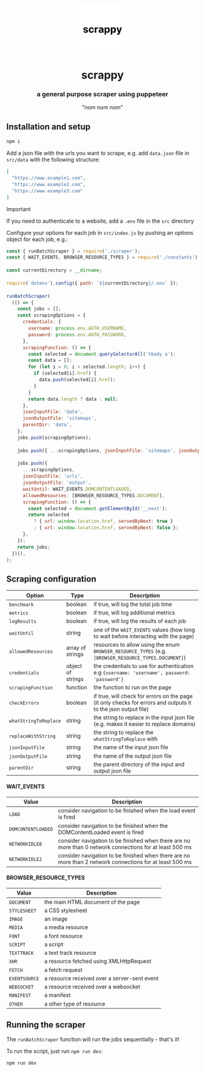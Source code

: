 <p align="center">
<img width="128px" src="./scrappy_icon.jpg" alt="logo" style="vertical-align:middle">
<h1 align="center">scrappy</h1>
<h3 align="center">a general purpose scraper using puppeteer</h3>
<p align="center">"nom nom nom"</p>
</p>


## Installation and setup
```bash
npm i
```

Add a json file with the urls you want to scrape, e.g. add `data.json` file in `src/data` with the following structure:
```json
[
  "https://www.example1.com",
  "https://www.example2.com",
  "https://www.example3.com"
]

```
> [!IMPORTANT]
> If you need to authenticate to a website, add a `.env` file in the `src` directory


Configure your options for each job in `src/index.js` by pushing an options object for each job, e.g.:
```javascript
const { runBatchScraper } = require('./scraper');
const { WAIT_EVENTS, BROWSER_RESOURCE_TYPES } = require('./constants');

const currentDirectory = __dirname;

require('dotenv').config({ path: `${currentDirectory}/.env` });

runBatchScraper(
  (() => {
    const jobs = [];
    const scrapingOptions = {
      credentials: {
        username: process.env.AUTH_USERNAME,
        password: process.env.AUTH_PASSWORD,
      },
      scrapingFunction: () => {
        const selected = document.querySelectorAll('tbody a');
        const data = [];
        for (let i = 0; i < selected.length; i++) {
          if (selected[i].href) {
            data.push(selected[i].href);
          }
        }
        return data.length ? data : null;
      },
      jsonInputFile: 'data',
      jsonOutputFile: 'sitemaps',
      parentDir: 'data',
    };
    jobs.push(scrapingOptions);

    jobs.push({ ...scrapingOptions, jsonInputFile: 'sitemaps', jsonOutputFile: 'urls' });

    jobs.push({
      ...scrapingOptions,
      jsonInputFile: 'urls',
      jsonOutputFile: 'output',
      waitUntil: WAIT_EVENTS.DOMCONTENTLOADED,
      allowedResources: [BROWSER_RESOURCE_TYPES.DOCUMENT],
      scrapingFunction: () => {
        const selected = document.getElementById('__next');
        return selected
          ? { url: window.location.href, servedByNext: true }
          : { url: window.location.href, servedByNext: false };
      },
    });
    return jobs;
  })(),
);
```

## Scraping configuration
| Option | Type | Description |
| --- | --- | --- |
| `benchmark` | boolean | if true, will log the total job time |
| `metrics` | boolean | if true, will log additional metrics |
| `logResults` | boolean | if true, will log the results of each job |
| `waitUntil` | string | one of the `WAIT_EVENTS` values (how long to wait before interacting with the page) |
| `allowedResources` | array of strings | resources to allow using the enum `BROWSER_RESOURCE_TYPES` (e.g. `[BROWSER_RESOURCE_TYPES.DOCUMENT]`) |
| `credentials` | object of strings | the credentials to use for authentication e.g `{username: 'username', password: 'password'}` |
| `scrapingFunction` | function | the function to run on the page |
| `checkErrors` | boolean | if true, will check for errors on the page (it only checks for errors and outputs it to the json output file) |
| `whatStringToReplace` | string | the string to replace in the input json file (e.g. makes it easier to replace domains) |
| `replaceWithString` | string | the string to replace the `whatStringToReplace` with |
| `jsonInputFile` | string | the name of the input json file |
| `jsonOutputFile` | string | the name of the output json file |
| `parentDir` | string | the parent directory of the input and output json file |

#### WAIT_EVENTS
| Value | Description |
| --- | --- |
| `LOAD` | consider navigation to be finished when the load event is fired |
| `DOMCONTENTLOADED` | consider navigation to be finished when the DOMContentLoaded event is fired |
| `NETWORKIDLE0` | consider navigation to be finished when there are no more than 0 network connections for at least 500 ms |
| `NETWORKIDLE2` | consider navigation to be finished when there are no more than 2 network connections for at least 500 ms |

#### BROWSER_RESOURCE_TYPES
| Value | Description |
| --- | --- |
| `DOCUMENT` | the main HTML document of the page |
| `STYLESHEET` | a CSS stylesheet |
| `IMAGE` | an image |
| `MEDIA` | a media resource |
| `FONT` | a font resource |
| `SCRIPT` | a script |
| `TEXTTRACK` | a text track resource |
| `XHR` | a resource fetched using XMLHttpRequest |
| `FETCH` | a fetch request |
| `EVENTSOURCE` | a resource received over a server-sent event |
| `WEBSOCKET` | a resource received over a websocket |
| `MANIFEST` | a manifest |
| `OTHER` | a other type of resource |


## Running the scraper
The `runBatchScraper` function will run the jobs sequentially - that's it!

To run the script, just run `npm run dev`:
```bash
npm run dev
```

